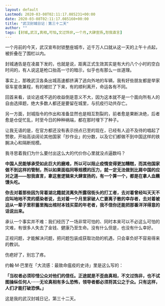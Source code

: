 ```yaml
---
layout: default
Lastmod: 2020-03-08T02:11:17.085231+00:00
date: 2020-03-08T02:11:17.085160+00:00
title: "武汉封城日记｜第三十二天"
author: ""
tags: [封城,武汉,真相,可怕,文过饰非,一个月,大肆宣扬,恕我直言]
---
```


一个月前的今天，武汉宣布封锁整座城市，近千万人口就从这一天的上午十点起，被折叠在了围栏以内。

封城通告是在凌晨下发的，也就是说，距离正式生效其实是有大约八个小时的空白时间的，有人说这是枪口抬高一寸的暗示，似乎也有那么一丝道理。

事实上，那晚武汉各条出城高速都挤满了逃向外地的车辆，我有好些朋友都是举家驱车星夜兼程，有的被拦了下来，有的顺利离开，命运各有不同。

回首来看，谈论逃或不逃的收益倒是意义不大，因为这本就不是一个面向所有人的自由选择题，绝大多数人都还是要留在城里，与抗疫行动共存亡。

另一方面，封城指令的作出和准备显然也是相互割裂的，前者愈是果断决绝，后者愈是仓促忙乱，时至今日的种种祸端，都在那时埋下了种子。

让我无语的是，在官方都还没有表示拐点已至的现在，已经有人迫不及待的唱起了赞歌，开始高谈阔论其他国家「抄作业」的分数，以及它们都做不到中国这样的铁腕决心和隔断规模。

我寻思着我们为什么要付出这么大的代价你心里就没点逼数吗？

**中国人民能够承受如此巨大的磨难，所以可以阻止疫情变得更加糟糕，而其他国家做不到这样的管制，所以如果面临同等规模的压力，就一定无法做到比肩中国的应对之道——恕我直言，拿这套逻辑来大肆宣扬的，有一个算一个，都是在拿人血蘸馒头吃。**

**你去对着那些因为背着湖北籍就流离失所露宿街头的打工者，去对着曾经叫天天不应叫地地不灵的感染者说，去对着一个月里家破人亡妻离子散的幸存者，去对着被迫从一辈子里积蓄里掏出棺材本钱买菜的年老者，我不信你还能把那番洋洋得意的话说出来。**

承认一个事实并不难：我们经历了一场非常可怕的、同时本来可以不必这么可怕的灾难，有很多人失去了金钱、健康乃至生命。没有什么但是，也没有什么幸好。

正视问题，才能解决问题，把问题包装成获取功勋的机遇，只会辜负好不容易得来的教训。

伤疤好了，别忘了疼。

约翰·M·巴里在「大流感：最致命瘟疫的史诗」里是这么写的：

**「当权者必须珍惜公众对他们的信任。正途就是不歪曲真相，不文过饰非，也不试图操纵任何人⋯⋯无论真相有多么恐怖，领导者都必须将其公之于众。只有这样，人们才能打破恐惧。」**

这是我的武汉封城日记，第三十二天。

